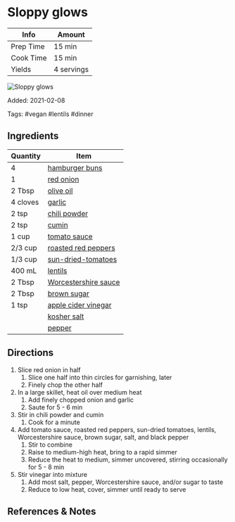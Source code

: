 # Sloppy glows

| Info      | Amount     |
| --------- | ---------- |
| Prep Time | 15 min     |
| Cook Time | 15 min     |
| Yields    | 4 servings |

![Sloppy glows](../_assets/sloppy-glows.png)

Added: 2021-02-08

Tags: #vegan #lentils #dinner

## Ingredients

| Quantity | Item                                                             |
| -------- | ---------------------------------------------------------------- |
| 4        | [hamburger buns](../_ingredients/buns.md)              |
| 1        | [red onion](../_ingredients/onion.md)                            |
| 2 Tbsp   | [olive oil](../_ingredients/olive-oil.md)                        |
| 4 cloves | [garlic](../_ingredients/garlic.md)                              |
| 2 tsp    | [chili powder](../_ingredients/chili-powder.md)                  |
| 2 tsp    | [cumin](../_ingredients/cumin.md)                                |
| 1 cup    | [tomato sauce](../_ingredients/tomato-sauce.md)                  |
| 2/3 cup  | [roasted red peppers](../_ingredients/roasted-red-pepper.md)     |
| 1/3 cup  | [sun-dried-tomatoes](../_ingredients/sun-dried-tomatoes.md)      |
| 400 mL   | [lentils](../_ingredients/lentils.md)                            |
| 2 Tbsp   | [Worcestershire sauce](../_ingredients/worcestershire-sauce.md) |
| 2 Tbsp   | [brown sugar](../_ingredients/brown-sugar.md)                    |
| 1 tsp    | [apple cider vinegar](../_ingredients/apple-cider-vinegar.md)    |
|          | [kosher salt](../_ingredients/kosher-salt.md)                    |
|          | [pepper](../_ingredients/pepper.md)                              |

## Directions

1. Slice red onion in half
   1. Slice one half into thin circles for garnishing, later
   2. Finely chop the other half
2. In a large skillet, heat oil over medium heat
   1. Add finely chopped onion and garlic
   2. Saute for 5 - 6 min
3. Stir in chili powder and cumin
   1. Cook for a minute
4. Add tomato sauce, roasted red peppers, sun-dried tomatoes, lentils, Worcestershire sauce, brown sugar, salt, and black pepper
   1. Stir to combine
   2. Raise to medium-high heat, bring to a rapid simmer
   3. Reduce the heat to medium, simmer uncovered, stirring occasionally for 5 - 8 min
5. Stir vinegar into mixture
   1. Add most salt, pepper, Worcestershire sauce, and/or sugar to taste
   2. Reduce to low heat, cover, simmer until ready to serve

## References & Notes

[^1]: [Original recipe](https://ohsheglows.com/book/)
